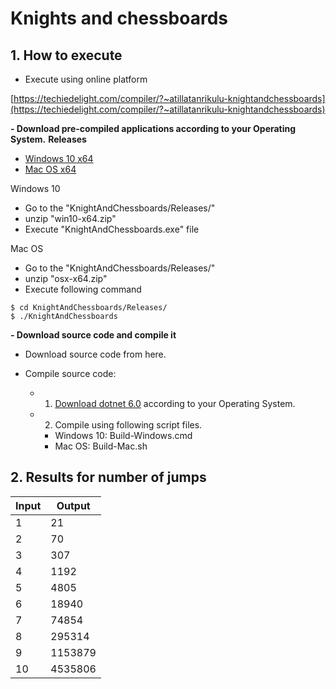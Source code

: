 
# Knights and chessboards


## 1. How to execute

- Execute using online platform

[https://techiedelight.com/compiler/?~atillatanrikulu-knightandchessboards](https://techiedelight.com/compiler/?~atillatanrikulu-knightandchessboards)



**- Download pre-compiled applications according to your Operating System.**
**Releases**

- [Windows 10 x64](Releases/win10-x64/win10-x64.zip)
- [Mac OS x64](Releases/osx-x64/osx-x64.zip)

Windows 10
- Go to the "KnightAndChessboards/Releases/"
- unzip "win10-x64.zip"
- Execute "KnightAndChessboards.exe" file



Mac OS
- Go to the "KnightAndChessboards/Releases/"
- unzip "osx-x64.zip"
- Execute following command

```shell
$ cd KnightAndChessboards/Releases/
$ ./KnightAndChessboards
```

**- Download source code and compile it**

- Download source code from here.
 
- Compile source code:
  - 1. [Download dotnet 6.0](https://dotnet.microsoft.com/en-us/download) according to your Operating System.
  - 2. Compile using following script files.
      - Windows 10: Build-Windows.cmd
      - Mac OS: Build-Mac.sh

## 2. Results for number of jumps

| Input | Output  |
| ----- | ------- |
| 1     | 21      |
| 2     | 70      |
| 3     | 307     |
| 4     | 1192    |
| 5     | 4805    |
| 6     | 18940   |
| 7     | 74854   |
| 8     | 295314  |
| 9     | 1153879 |
| 10    | 4535806 |




